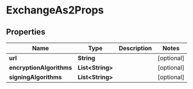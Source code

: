 # ExchangeAs2Props

## Properties
Name | Type | Description | Notes
------------ | ------------- | ------------- | -------------
**url** | **String** |  |  [optional]
**encryptionAlgorithms** | **List&lt;String&gt;** |  |  [optional]
**signingAlgorithms** | **List&lt;String&gt;** |  |  [optional]
